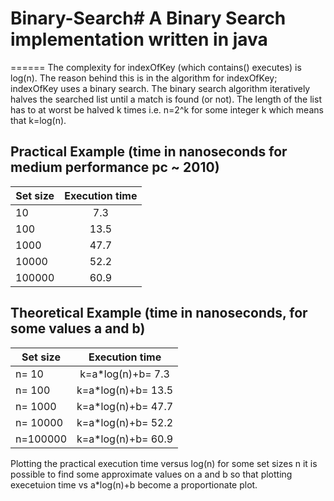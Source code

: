 # Binary-Search# A Binary Search implementation written in java
======
The complexity for indexOfKey (which contains() executes) is log(n). The reason behind this is in the algorithm for indexOfKey; indexOfKey uses a binary search. The binary search algorithm iteratively halves the searched list until a match is found (or not). The length of the list has to at worst be halved k times i.e. n=2^k for some integer k which means that k=log(n). 

## Practical Example (time in nanoseconds for medium performance pc ~ 2010)
|Set size  |Execution time|
|----------|:------------:|
|      10  |           7.3|
|     100  |          13.5|
|    1000  |          47.7|
|   10000  |          52.2|
|  100000  |          60.9|

## Theoretical Example (time in nanoseconds, for some values a and b)
|Set size  |Execution time      |
|----------|:------------------:|
|n=    10  | k=a*log(n)+b=  7.3 |
|n=   100  | k=a*log(n)+b= 13.5 |
|n=  1000  | k=a*log(n)+b= 47.7 |
|n= 10000  | k=a*log(n)+b= 52.2 |
|n=100000  | k=a*log(n)+b= 60.9 |

Plotting the practical execution time versus log(n) for some set sizes n it is possible to find some approximate values on a and b so that plotting execetuion time vs a*log(n)+b become a proportionate plot.
